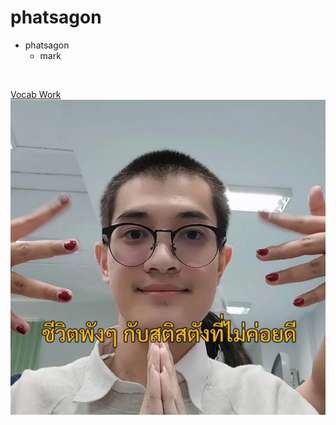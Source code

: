 # phatsagon

- phatsagon
    - mark

<br>

[Vocab Work](phatsagon.github.io/vlan)
![myprofile](/img/profile.png)